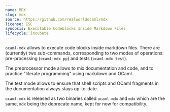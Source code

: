 ```yaml
---
name: MDX
slug: mdx
source: https://github.com/realworldocaml/mdx
license: ISC
synopsis: Executable Codeblocks Inside Markdown Files
lifecycle: incubate
---
```


`ocaml-mdx` allows to execute code blocks inside markdown files.
There are (currently) two sub-commands, corresponding
to two modes of operations: pre-processing (`ocaml-mdx pp`)
and tests (`ocaml-mdx test`).

The preprocessor mode allows to mix documentation and code,
and to practice "literate programming" using markdown and OCaml.

The test mode allows to ensure that shell scripts and OCaml fragments
in the documentation always stays up-to-date.

`ocaml-mdx` is released as two binaries called `ocaml-mdx` and `mdx` which are
the same, `mdx` being the deprecate name, kept for now for compatibility.
